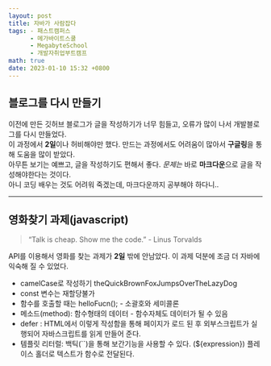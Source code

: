 ```yaml
---
layout: post
title: 자바가 사람잡다
tags: - 패스트캠퍼스
      - 메가바이트스쿨
      - MegabyteSchool
      - 개발자취업부트캠프 
math: true
date: 2023-01-10 15:32 +0800
---
```

## 블로그를 다시 만들기
이전에 만든 깃허브 블로그가 글을 작성하기가 너무 힘들고, 오류가 많이 나서 개발블로그를 다시 만들었다.<br>
이 과정에서 **2일**이나 허비해야만 했다. 만드는 과정에서도 어려움이 많아서 **구글링**을 통해 도움을 많이 받았다.<br>
아무튼 보기는 예쁘고, 글을 작성하기도 편해서 좋다. *문제는* 바로 **마크다운**으로 글을 작성해야한다는 것이다.<br>
아니 코딩 배우는 것도 어려워 죽겠는데, 마크다운까지 공부해야 하다니..<br>

---
## 영화찾기 과제(javascript) 
>“Talk is cheap. Show me the code.”   - Linus Torvalds

API를 이용해서 영화를 찾는 과제가 **2일** 밖에 안남았다. 이 과제 덕분에 조금 더 자바에 익숙해 질 수 있었다.<br>
* camelCase로 작성하기 theQuickBrownFoxJumpsOverTheLazyDog
* const 변수는 재할당불가
* 함수를 호출할 때는 helloFucn(); - 소괄호와 세미콜론
* 메소드(method): 함수형태의 데이터  - 함수자체도 데이터가 될 수 있음
* defer : HTML에서  <script defer src="./main.js"> </script> 이렇게 작성함을 통해 페이지가 로드 된 후 외부스크립트가 실행되어 자바스크립트를 읽게 만들어 준다. 
* 템플릿 리터럴: 백틱(``)을 통해 보간기능을 사용할 수 있다. (${expression}) 플레이스 홀더로 텍스트가 함수로 전달된다.  


